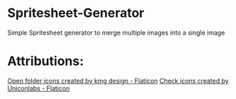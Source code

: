 # Spritesheet-Generator
 Simple Spritesheet generator to merge multiple images into a single image

# Attributions:
<a href="https://www.flaticon.com/free-icons/open-folder" title="open folder icons">Open folder icons created by kmg design - Flaticon</a>
<a href="https://www.flaticon.com/free-icons/check" title="check icons">Check icons created by Uniconlabs - Flaticon</a>

